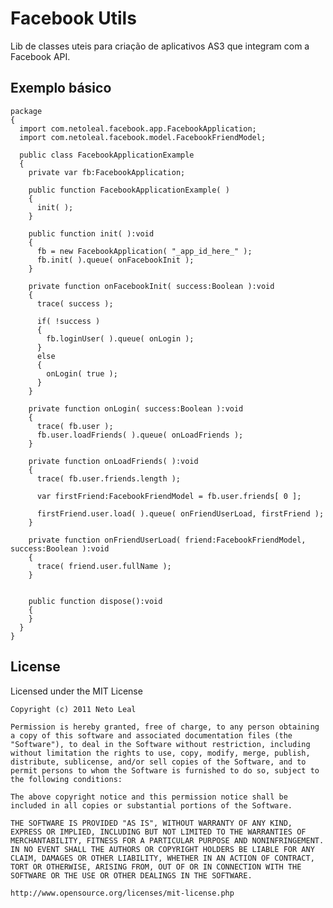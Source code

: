 Facebook Utils
===============================

Lib de classes uteis para criação de aplicativos AS3 que integram com a Facebook API.

Exemplo básico
---------------

    package
    {
      import com.netoleal.facebook.app.FacebookApplication;
      import com.netoleal.facebook.model.FacebookFriendModel;
      
      public class FacebookApplicationExample
      {
        private var fb:FacebookApplication;
        
        public function FacebookApplicationExample( )
        {
          init( );
        }
        
        public function init( ):void
        {
          fb = new FacebookApplication( "_app_id_here_" );
          fb.init( ).queue( onFacebookInit );
        }
        
        private function onFacebookInit( success:Boolean ):void
        {
          trace( success );
          
          if( !success )
          {
            fb.loginUser( ).queue( onLogin );
          }
          else
          {
            onLogin( true );
          }
        }
        
        private function onLogin( success:Boolean ):void
        {
          trace( fb.user );
          fb.user.loadFriends( ).queue( onLoadFriends );
        }
        
        private function onLoadFriends( ):void
        {
          trace( fb.user.friends.length );
          
          var firstFriend:FacebookFriendModel = fb.user.friends[ 0 ];
          
          firstFriend.user.load( ).queue( onFriendUserLoad, firstFriend );
        }
        
        private function onFriendUserLoad( friend:FacebookFriendModel, success:Boolean ):void
        {
          trace( friend.user.fullName );
        }
        
        
        public function dispose():void
        {
        }
      }
    }

License
-------	

Licensed under the MIT License

	Copyright (c) 2011 Neto Leal

	Permission is hereby granted, free of charge, to any person obtaining a copy of this software and associated documentation files (the "Software"), to deal in the Software without restriction, including without limitation the rights to use, copy, modify, merge, publish, distribute, sublicense, and/or sell copies of the Software, and to permit persons to whom the Software is furnished to do so, subject to the following conditions:

	The above copyright notice and this permission notice shall be included in all copies or substantial portions of the Software.

	THE SOFTWARE IS PROVIDED "AS IS", WITHOUT WARRANTY OF ANY KIND, EXPRESS OR IMPLIED, INCLUDING BUT NOT LIMITED TO THE WARRANTIES OF MERCHANTABILITY, FITNESS FOR A PARTICULAR PURPOSE AND NONINFRINGEMENT. IN NO EVENT SHALL THE AUTHORS OR COPYRIGHT HOLDERS BE LIABLE FOR ANY CLAIM, DAMAGES OR OTHER LIABILITY, WHETHER IN AN ACTION OF CONTRACT, TORT OR OTHERWISE, ARISING FROM, OUT OF OR IN CONNECTION WITH THE SOFTWARE OR THE USE OR OTHER DEALINGS IN THE SOFTWARE.

	http://www.opensource.org/licenses/mit-license.php